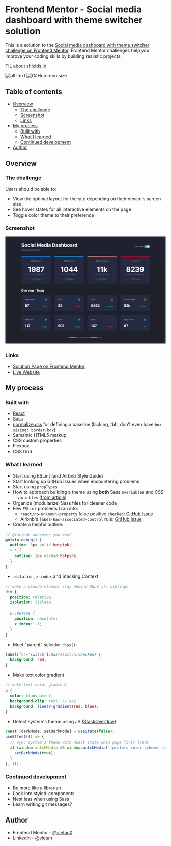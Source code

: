 # Frontend Mentor - Social media dashboard with theme switcher solution

This is a solution to the [Social media dashboard with theme switcher challenge on Frontend Mentor](https://www.frontendmentor.io/challenges/social-media-dashboard-with-theme-switcher-6oY8ozp_H). Frontend Mentor challenges help you improve your coding skills by building realistic projects.

TIL about [shields.io](https://shields.io/)

![alt-text](https://img.shields.io/github/languages/code-size/vietan0/fm-social-media-dashboard-with-theme-switcher)
![GitHub repo size](https://img.shields.io/github/repo-size/vietan0/fm-social-media-dashboard-with-theme-switcher)

## Table of contents

- [Overview](#overview)
  - [The challenge](#the-challenge)
  - [Screenshot](#screenshot)
  - [Links](#links)
- [My process](#my-process)
  - [Built with](#built-with)
  - [What I learned](#what-i-learned)
  - [Continued development](#continued-development)
- [Author](#author)

## Overview

### The challenge

Users should be able to:

- View the optimal layout for the site depending on their device's screen size
- See hover states for all interactive elements on the page
- Toggle color theme to their preference

### Screenshot

![](./screenshot.jpg)

### Links

- [Solution Page on Frontend Mentor](https://www.frontendmentor.io/solutions/social-media-dashboard-with-theme-switcher-using-sass-css-variables-a95s14FsI8)
- [Live Website](https://fm-social-dashboard-theme-vietan0.netlify.app/)

## My process

### Built with

- [React](https://reactjs.org/)
- [Sass](https://sass-lang.com/documentation/)
- [normalize.css](https://necolas.github.io/normalize.css/) for defining a baseline (lacking, tbh, don't even have `box-sizing: border-box`)
- Semantic HTML5 markup
- CSS custom properties
- Flexbox
- CSS Grid

### What I learned

- Start using ESLint (and Airbnb Style Guide)
- Start looking up GitHub issues when encountering problems
- Start using `propTypes`
- How to approach building a theme using **both** Sass `$variables` and CSS `--variables` ([from article](https://dev.to/zetareticoli/dark-mode-with-sass-and-css-variables-4f9b))
- Organize (modularize) Sass files for cleaner code
- Few `ESLint` problems I ran into:
  - `react/no-unknown-property` false positive `checked`: [GitHub Issue](https://github.com/jsx-eslint/eslint-plugin-react/issues/3383)
  - Airbnb's `label-has-associated-control` rule: [GitHub Issue](https://github.com/airbnb/javascript/issues/1885)
- Create a helpful outline:

```scss
// @include wherever you want
@mixin debug() {
  outline: 3px solid hotpink;
  > * {
    outline: 1px dashed hotpink;
  }
}
```

- `isolation`, `z-index` and Stacking Context

```scss
// make a pseudo-element stay behind ONLY its siblings
div {
  position: relative;
  isolation: isolate;

  &::before {
    position: absolute;
    z-index: -1;
  }
}
```

- Meet "parent" selector `:has()`:

```scss
label[for='switch']:has(#switch:checked) {
  background: red;
}
```

- Make text color gradient

```scss
// make text color gradient
p {
  color: transparent;
  background-clip: text; // key
  background: linear-gradient(red, blue);
}
```

- Detect system's theme using JS ([StackOverflow](https://stackoverflow.com/a/57795495/17673377)):

```jsx
const [darkMode, setDarkMode] = useState(false);
useEffect(() => {
  // sync system's theme with React state when page first loads
  if (window.matchMedia && window.matchMedia('(prefers-color-scheme: dark)').matches) {
    setDarkMode(true);
  }
}, []);
```

### Continued development

- Be more like a librarian
- Look into styled-components
- Nest less when using Sass
- Learn writing git messages?

## Author

-   Frontend Mentor - [@vietan0](https://www.frontendmentor.io/profile/vietan0)
-   Linkedin - [@vietan](https://www.linkedin.com/in/vietan/)
